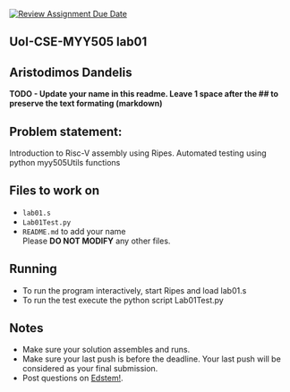[![Review Assignment Due Date](https://classroom.github.com/assets/deadline-readme-button-22041afd0340ce965d47ae6ef1cefeee28c7c493a6346c4f15d667ab976d596c.svg)](https://classroom.github.com/a/nIo2lP3T)

## UoI-CSE-MYY505 lab01

## Aristodimos Dandelis


**TODO - Update your name in this readme. Leave 1 space after the ## to preserve the text formating (markdown)**



## Problem statement:
Introduction to Risc-V assembly using Ripes.
Automated testing using python myy505Utils functions
 
## Files to work on
* `lab01.s` 
* `Lab01Test.py` 
* `README.md` to add your name<br/>
Please **DO NOT MODIFY** any other files. 
      
## Running 
* To run the program interactively, start Ripes and load lab01.s
* To run the test execute the python script Lab01Test.py


## Notes
* Make sure your solution assembles and runs.
* Make sure your last push is before the deadline. Your last push will be considered as your final submission.
* Post questions on [Edstem!](https://edstem.org/us/courses/67636/discussion/).
